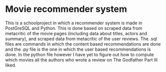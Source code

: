 # Movie recommender system
This is a schoolproject in which a recommender system is made in PostGreSQL and Python. 
This is done based on scraped data from metacritic of the movie pages (including data about titles, actors and summary),
and scraped data from metacritic of the user reviews. The .sql files are commands in which the content based recommendations are done and 
the .py file is the one in which the user based recommendations is done. In the python file however I have yet to figure out how to compute
which movies all the authors who wrote a review on The Godfather Part III liked. 
